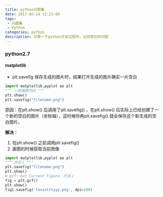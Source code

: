 ```yaml
---
title: python问题集
date: 2017-05-24 12:23:00
tags:
 - 问题集
 - Python
categories: python
description: 记录一下python开发过程中，比较常见的问题
---
```


### **python2.7**
#### **matplotlib**
* plt.savefig 保存生成的图片时，结果打开生成的图片确实一片空白
```python
import matplotlib.pyplot as plt
""" 一些画图代码 """
plt.show()
plt.savefig("filename.png")
```

原因：在plt.show() 后调用了plt.savefig() ，在plt.show() 后实际上已经创建了一个新的空白的图片（坐标轴），这时候你再plt.savefig() 就会保存这个新生成的空白图片。

 **解决：**
1. 在plt.show() 之前调用plt.savefig()
2. 画图的时候获取当前图像
```python
import matplotlib.pyplot as plt
""" 方法１ """
plt.savefig("filename.png")
plt.show()
# gcf: Get Current Figure　方法２
fig = plt.gcf()
plt.show()
fig1.savefig('tessstttyyy.png', dpi=100)
```